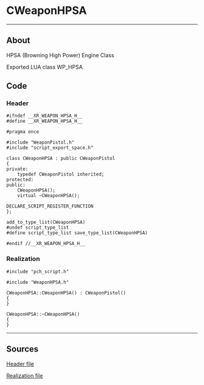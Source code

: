 # CWeaponHPSA

___

## About

HPSA (Browning High Power) Engine Class

Exported LUA class WP_HPSA

## Code

### Header

```C++,icon=.devicon-cplusplus-plain,filepath="src/xrGame/WeaponHPSA.h"
#ifndef __XR_WEAPON_HPSA_H__
#define __XR_WEAPON_HPSA_H__

#pragma once

#include "WeaponPistol.h"
#include "script_export_space.h"

class CWeaponHPSA : public CWeaponPistol
{
private:
	typedef CWeaponPistol inherited;
protected:
public:
	CWeaponHPSA();
	virtual ~CWeaponHPSA();

DECLARE_SCRIPT_REGISTER_FUNCTION
};

add_to_type_list(CWeaponHPSA)
#undef script_type_list
#define script_type_list save_type_list(CWeaponHPSA)

#endif //__XR_WEAPON_HPSA_H__
```

### Realization

```C++,icon=.devicon-cplusplus-plain,filepath="src/xrGame/WeaponHPSA.cpp"
#include "pch_script.h"

#include "WeaponHPSA.h"

CWeaponHPSA::CWeaponHPSA() : CWeaponPistol()
{
}

CWeaponHPSA::~CWeaponHPSA()
{
}
```

___

## Sources

[Header file](https://bitbucket.org/anomalymod/xray-monolith/src/master/src/xrGame/WeaponHPSA.h)

[Realization file](https://bitbucket.org/anomalymod/xray-monolith/src/master/src/xrGame/WeaponHPSA.cpp)
